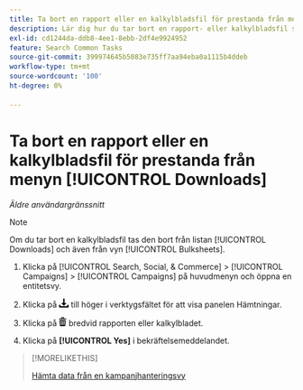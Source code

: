 ```yaml
---
title: Ta bort en rapport eller en kalkylbladsfil för prestanda från menyn [!UICONTROL Downloads]
description: Lär dig hur du tar bort en rapport- eller kalkylbladsfil som du har hämtat en kampanjhanteringsvy.
exl-id: cd1244da-ddb8-4ee1-8ebb-2df4e9924952
feature: Search Common Tasks
source-git-commit: 399974645b5083e735ff7aa94eba0a1115b4ddeb
workflow-type: tm+mt
source-wordcount: '100'
ht-degree: 0%

---
```


# Ta bort en rapport eller en kalkylbladsfil för prestanda från menyn [!UICONTROL Downloads]

*Äldre användargränssnitt*

>[!NOTE]
>
>Om du tar bort en kalkylbladsfil tas den bort från listan [!UICONTROL Downloads] och även från vyn [!UICONTROL Bulksheets].

1. Klicka på [!UICONTROL Search, Social, & Commerce] > [!UICONTROL Campaigns] > [!UICONTROL Campaigns] på huvudmenyn och öppna en entitetsvy.

1. Klicka på ![Rapportera nedladdning](/help/search-social-commerce/assets/download.png "Rapportera nedladdning") till höger i verktygsfältet för att visa panelen Hämtningar.

1. Klicka på ![Ta bort](/help/search-social-commerce/assets/delete.png "Ta bort") bredvid rapporten eller kalkylbladet.

1. Klicka på **[!UICONTROL Yes]** i bekräftelsemeddelandet.

>[!MORELIKETHIS]
>
>[Hämta data från en kampanjhanteringsvy](/help/search-social-commerce/common-tasks/navigation-editing-selection/download.md)
